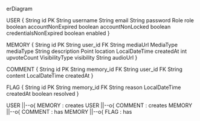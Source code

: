 erDiagram

USER {
    String id PK
    String username
    String email
    String password
    Role role
    boolean accountNonExpired
    boolean accountNonLocked
    boolean credentialsNonExpired
    boolean enabled
}

MEMORY {
    String id PK
    String user_id FK
    String mediaUrl
    MediaType mediaType
    String description
    Point location
    LocalDateTime createdAt
    int upvoteCount
    VisibilityType visibility
    String audioUrl
}

COMMENT {
    String id PK
    String memory_id FK
    String user_id FK
    String content
    LocalDateTime createdAt
}

FLAG {
    String id PK
    String memory_id FK
    String reason
    LocalDateTime createdAt
    boolean resolved
}

USER ||--o{ MEMORY : creates
USER ||--o{ COMMENT : creates
MEMORY ||--o{ COMMENT : has
MEMORY ||--o{ FLAG : has
